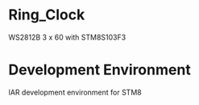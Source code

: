 # Ring_Clock
WS2812B 3 x 60 with STM8S103F3

# Development Environment
IAR development environment for STM8 
